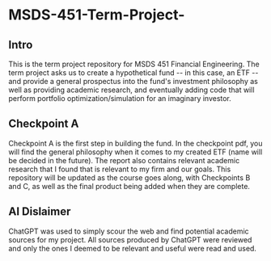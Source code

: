 # MSDS-451-Term-Project-

## Intro
This is the term project repository for MSDS 451 Financial Engineering. The term project asks us to create a hypothetical fund -- in this case, an ETF -- and provide a general prospectus into the fund's investment philosophy as well as providing academic research, and eventually adding code that will perform portfolio optimization/simulation for an imaginary investor. 

## Checkpoint A
Checkpoint A is the first step in building the fund. In the checkpoint pdf, you will find the general philosophy when it comes to my created ETF (name will be decided in the future). The report also contains relevant academic research that I found that is relevant to my firm and our goals. This repository will be updated as the course goes along, with Checkpoints B and C, as well as the final product being added when they are complete. 

## AI Dislaimer
ChatGPT was used to simply scour the web and find potential academic sources for my project. All sources produced by ChatGPT were reviewed and only the ones I deemed to be relevant and useful were read and used. 
